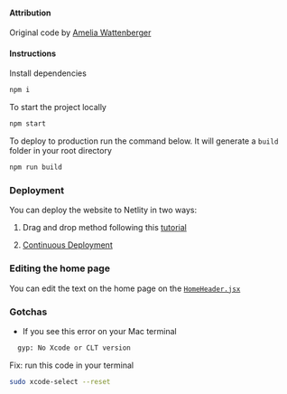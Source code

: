 #### Attribution

Original code by [Amelia Wattenberger](https://github.com/Wattenberger/Wattenberger-2019)

#### Instructions

Install dependencies

```bash
npm i
```

To start the project locally

```bash
npm start
```

To deploy to production run the command below. It will generate a `build` folder in your root directory

```bash
npm run build
```

### Deployment

You can deploy the website to Netlity in two ways:

1. Drag and drop method following this [tutorial](https://www.freecodecamp.org/news/how-to-deploy-a-react-application-to-netlify-363b8a98a985/)

2. [Continuous Deployment](https://docs.netlify.com/configure-builds/get-started/)

### Editing the home page

You can edit the text on the home page on the [`HomeHeader.jsx`](src/components/Home/HomeHeader/HomeHeader.jsx)

### Gotchas

- If you see this error on your Mac terminal

```bash
  gyp: No Xcode or CLT version
```

Fix: run this code in your terminal

```bash
sudo xcode-select --reset
```
